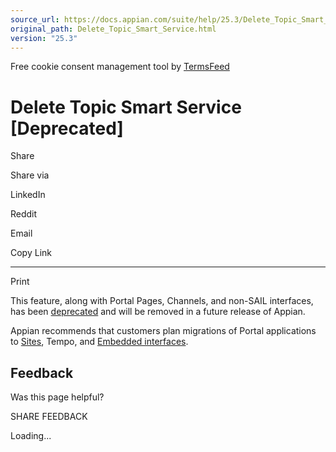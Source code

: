 ```yaml
---
source_url: https://docs.appian.com/suite/help/25.3/Delete_Topic_Smart_Service.html
original_path: Delete_Topic_Smart_Service.html
version: "25.3"
---
```


Free cookie consent management tool by [TermsFeed](https://www.termsfeed.com/)

# Delete Topic Smart Service \[Deprecated\]

Share

Share via

LinkedIn

Reddit

Email

Copy Link

* * *

Print

This feature, along with Portal Pages, Channels, and non-SAIL interfaces, has been [deprecated](Deprecated_Features.html) and will be removed in a future release of Appian.

Appian recommends that customers plan migrations of Portal applications to [Sites](Sites.html), Tempo, and [Embedded interfaces](Embedded_Interfaces.html).

## Feedback

Was this page helpful?

SHARE FEEDBACK

Loading...